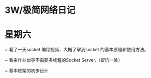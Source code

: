 # 3W/极简网络日记


# 星期六

~ 看了一天socket 编程视频，大概了解到socket 的基本原理和使用方法。

~ 看来作业似乎不需要多线程的Socket Server.（留坑一处）

~ 基本框架的初步设计



 
